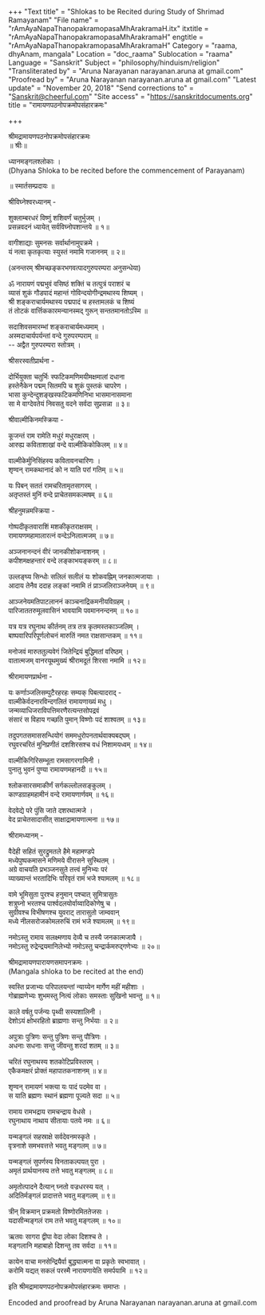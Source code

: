+++
"Text title" = "Shlokas to be Recited during Study of Shrimad Ramayanam"
"File name" = "rAmAyaNapaThanopakramopasaMhArakramaH.itx"
itxtitle = "rAmAyaNapaThanopakramopasaMhArakramaH"
engtitle = "rAmAyaNapaThanopakramopasaMhArakramaH"
Category = "raama, dhyAnam, mangala"
Location = "doc_raama"
Sublocation = "raama"
Language = "Sanskrit"
Subject = "philosophy/hinduism/religion"
"Transliterated by" = "Aruna Narayanan narayanan.aruna at gmail.com"
"Proofread by" = "Aruna Narayanan narayanan.aruna at gmail.com"
"Latest update" = "November 20, 2018"
"Send corrections to" = "Sanskrit@cheerful.com"
"Site access" = "https://sanskritdocuments.org"
title = "रामायणपठनोपक्रमोपसंहारक्रमः"

+++
  
 श्रीमद्रामायणपठनोपक्रमोपसंहारक्रमः   
                ॥ श्रीः॥  
  
ध्यानमङ्गलश्लोकाः ।  
(Dhyana Shloka to be recited before the commencement of Parayanam)  
  
॥ स्मार्तसम्प्रदायः ॥  
  
श्रीविघ्नेश्वरध्यानम् -  
  
शुक्लाम्बरधरं विष्णुं शशिवर्णं चतुर्भुजम् ।  
प्रसन्नवदनं ध्यायेत् सर्वविघ्नोपशान्तये ॥ १॥  
  
वागीशाद्याः सुमनसः सर्वार्थानामुपक्रमे ।  
यं नत्वा कृतकृत्याः स्युस्तं नमामि गजाननम् ॥ २॥  
  
(अनन्तरम् श्रीमच्छङ्करभगवत्पादगुरुपरम्परा अनुसन्धेया)  
  
ॐ नारायणं पद्मभुवं वसिष्ठं शक्तिं च तत्पुत्रं पराशरं च  
     व्यासं शुकं गौडपादं महान्तं गोविन्दयोगीन्द्रमथास्य शिष्यम् ।  
श्री शङ्कराचार्यमथास्य पद्मपादं च हस्तामलकं च शिष्यं  
     तं तोटकं वार्त्तिककारमन्यानस्मद् गुरून् सन्ततमानतोऽस्मि ॥   
  
सदाशिवसमारम्भां शङ्कराचार्यमध्यमाम् ।  
अस्मदाचार्यपर्यन्तां वन्दे गुरुपरम्पराम् ॥   
                    -- अद्वैत गुरुपरम्परा स्तोत्रम् ।  
  
श्रीसरस्वतीप्रार्थना -  
  
दोर्भियुक्ता चतुर्भिः स्फटिकमणिमयीमक्षमालां दधाना   
     हस्तेनैकेन पद्मम् सितमपि च शुकं पुस्तकं चापरेण ।  
भासा कुन्देन्दुशङ्खस्फटिकमणिनिभा भासमानासमाना  
     सा मे वाग्देवतेयं निवसतु वदने सर्वदा सुप्रसन्ना ॥ ३॥  
  
श्रीवाल्मीकिनमस्क्रिया -  
  
कूजन्तं राम रामेति मधुरं मधुराक्षरम् ।  
आरुह्य कविताशाखां वन्दे वाल्मीकिकोकिलम् ॥ ४॥  
  
वाल्मीकेर्मुनिसिंहस्य कवितावनचारिणः ।  
श‍ृण्वन् रामकथानादं को न याति परां गतिम् ॥ ५॥  
  
यः पिबन् सततं रामचरितामृतसागरम् ।  
अतृप्तस्तं मुनिं वन्दे प्राचेतसमकल्मषम् ॥ ६॥  
  
श्रीहनुमन्नमस्क्रिया -  
  
गोष्पदीकृतवाराशिं मशकीकृतराक्षसम् ।  
रामायणमहामालारत्नं वन्देऽनिलात्मजम् ॥ ७॥  
  
अञ्जनानन्दनं वीरं जानकीशोकनाशनम् ।  
कपीशमक्षहन्तारं वन्दे लङ्काभयङ्करम् ॥ ८॥  
  
उल्लङ्घ्य सिन्धोः सलिलं सलीलं यः शोकवह्निम् जनकात्मजायाः ।  
आदाय तेनैव ददाह लङ्कां नमामि तं प्राञ्जलिराञ्जनेयम् ॥ ९॥  
  
आञ्जनेयमतिपाटलाननं काञ्चनाद्रिकमनीयविग्रहम् ।  
     पारिजाततरुमूलवासिनं भावयामि पवमाननन्दनम् ॥ १०॥  
  
यत्र यत्र रघुनाथ कीर्तनम् तत्र तत्र कृतमस्तकाञ्जलिम् ।  
     बाष्पवारिपरिपूर्णलोचनं मारुतिं नमत राक्षसान्तकम् ॥ ११॥  
  
मनोजवं मारुततुल्यवेगं जितेन्द्रियं बुद्धिमतां वरिष्ठम् ।  
वातात्मजम् वानरयूथमुख्यं श्रीरामदूतं शिरसा नमामि ॥ १२॥  
  
श्रीरामायणप्रार्थना -  
  
यः कर्णाञ्जलिसम्पुटैरहरहः सम्यक् पिबत्यादराद् -  
     वाल्मीकेर्वदनारविन्दगलितं रामायणाख्यं मधु ।  
जन्मव्याधिजराविपत्तिमरणैरत्यन्तसोपद्रवं  
     संसारं स विहाय गच्छति पुमान् विष्णोः पदं शाश्वतम् ॥ १३॥  
  
तदुपगतसमाससन्धियोगं सममधुरोपनतार्थवाक्यबद्घम् ।  
रघुवरचरितं मुनिप्रणीतं दशशिरसश्च वधं निशामयध्वम् ॥ १४॥  
  
वाल्मीकिगिरिसम्भूता रामसागरगामिनी ।  
पुनातु भुवनं पुण्या रामायणमहानदी ॥ १५॥  
  
श्लोकसारसमाकीर्णं सर्गकल्लोलसङ्कुलम् ।  
काण्डग्राहमहामीनं वन्दे रामायणार्णवम् ॥ १६॥  
  
वेदवेद्ये परे पुंसि जाते दशरथात्मजे ।  
वेद प्राचेतसादासीत् साक्षाद्रामायणात्मना ॥ १७॥  
  
श्रीरामध्यानम् -  
  
वैदेही सहितं सुरद्रुमतले हैमे महामण्डपे  
     मध्येपुष्पकमासने मणिमये वीरासने सुस्थितम् ।  
अग्रे वाचयति प्रभञ्जनसुते तत्त्वं मुनिभ्यः परं  
     व्याख्यान्तं भरतादिभिः परिवृतं रामं भजे श्यामलम् ॥ १८॥  
  
वामे भूमिसुता पुरश्च हनुमान् पश्चात् सुमित्रासुतः  
     शत्रुघ्नो भरतश्च पार्श्वदलयोर्वाय्वादिकोणेषु च ।  
सुग्रीवश्च विभीषणश्च युवराट् तारासुतो जाम्ववान्  
     मध्ये नीलसरोजकोमलरुचिं रामं भजे श्यामलम् ॥ १९॥  
  
नमोऽस्तु रामाय सलक्ष्मणाय देव्यै च तस्यै जनकात्मजायै ।  
नमोऽस्तु रुद्रेन्द्रयमानिलेभ्यो नमोऽस्तु चन्द्रार्कमरुद्गणेभ्यः ॥ २०॥  
  
श्रीमद्रामायणपारायणसमापनक्रमः ।  
(Mangala shloka to be recited at the end)  
  
स्वस्ति प्रजाभ्यः परिपालयन्तां न्याय्येन मार्गेण महीं महीशाः ।  
गोब्राह्मणेभ्यः शुभमस्तु नित्यं लोकाः समस्ताः सुखिनो भवन्तु ॥ १॥  
  
काले वर्षतु पर्जन्यः पृथ्वी सस्यशालिनी ।  
देशोऽयं क्षोभरहितो ब्राह्मणाः सन्तु निर्भयाः ॥ २॥  
  
अपुत्राः पुत्रिणः सन्तु पुत्रिणः सन्तु पौत्रिणः ।  
अधनाः सधनाः सन्तु जीवन्तु शरदां शतम् ॥ ३॥  
  
चरितं रघुनाथस्य शतकोटिप्रविस्तरम् ।  
एकैकमक्षरं प्रोक्तं महापातकनाशनम् ॥ ४॥  
  
श‍ृण्वन् रामायणं भक्त्या यः पादं पदमेव वा ।  
स याति ब्रह्मणः स्थानं ब्रह्मणा पूज्यते सदा ॥ ५॥  
  
रामाय रामभद्राय रामचन्द्राय वेधसे ।  
रघुनाथाय नाथाय सीतायाः पतये नमः ॥ ६॥  
  
यन्मङ्गलं सहस्राक्षे सर्वदेवनमस्कृते ।  
वृत्रनाशे समभवत्तत्ते भवतु मङ्गलम् ॥ ७॥  
  
यन्मङ्गलं सुपर्णस्य विनताकल्पयत् पुरा ।  
अमृतं प्रार्थयानस्य तत्ते भवतु मङ्गलम् ॥ ८॥  
  
अमृतोत्पादने दैत्यान् घ्नतो वज्रधरस्य यत् ।  
अदितिर्मङ्गलं प्रादात्तत्ते भवतु मङ्गलम् ॥ ९॥  
  
त्रीन् विक्रमान् प्रक्रमतो विष्णोरमिततेजसः ।  
यदासीन्मङ्गलं राम तत्ते भवतु मङ्गलम् ॥ १०॥  
  
ऋतवः सागरा द्वीपा वेदा लोका दिशश्च ते ।  
मङ्गलानि महाबाहो दिशन्तु तव सर्वदा ॥ ११॥  
  
कायेन वाचा मनसेन्द्रियैर्वा बुद्ध्यात्मना वा प्रकृतेः स्वभावात् ।  
करोमि यद्यत् सकलं परस्मै नारायणायेति समर्पयामि ॥ १२॥  
  
इति श्रीमद्रामायणपठनोपक्रमोपसंहारक्रमः समाप्तः ।  
  
Encoded and proofread by Aruna Narayanan narayanan.aruna at gmail.com  
  
